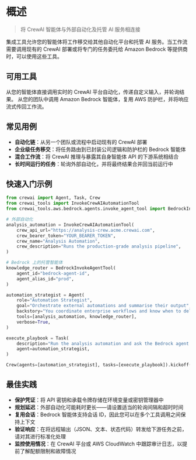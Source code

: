 # 概述

> 将 CrewAI 智能体与外部自动化及托管 AI 服务相连接

集成工具允许您的智能体将工作移交给其他自动化平台和托管 AI 服务。当工作流需要调用现有的 CrewAI 部署或将专门的任务委托给 Amazon Bedrock 等提供商时，可以使用这些工具。

## **可用工具**

<CardGroup cols={2}>
  <Card title="CrewAI 运行自动化工具" icon="robot" href="/en/tools/integration/crewaiautomationtool">
    从您的智能体直接调用实时的 CrewAI 平台自动化，传递自定义输入，并轮询结果。
  </Card>

  <Card title="Bedrock 调用智能体工具" icon="aws" href="/en/tools/integration/bedrockinvokeagenttool">
    从您的团队中调用 Amazon Bedrock 智能体，复用 AWS 防护栏，并将响应流式传回工作流。
  </Card>
</CardGroup>

## **常见用例**

* **自动化链**：从另一个团队或流程中启动现有的 CrewAI 部署
* **企业级任务移交**：将任务路由到已封装公司逻辑和防护栏的 Bedrock 智能体
* **混合工作流**：将 CrewAI 推理与暴露其自身智能体 API 的下游系统相结合
* **长时间运行的任务**：轮询外部自动化，并将最终结果合并回当前运行中

## **快速入门示例**

```python  theme={null}
from crewai import Agent, Task, Crew
from crewai_tools import InvokeCrewAIAutomationTool
from crewai_tools.aws.bedrock.agents.invoke_agent_tool import BedrockInvokeAgentTool

# 外部自动化
analysis_automation = InvokeCrewAIAutomationTool(
    crew_api_url="https://analysis-crew.acme.crewai.com",
    crew_bearer_token="YOUR_BEARER_TOKEN",
    crew_name="Analysis Automation",
    crew_description="Runs the production-grade analysis pipeline",
)

# Bedrock 上的托管智能体
knowledge_router = BedrockInvokeAgentTool(
    agent_id="bedrock-agent-id",
    agent_alias_id="prod",
)

automation_strategist = Agent(
    role="Automation Strategist",
    goal="Orchestrate external automations and summarise their output",
    backstory="You coordinate enterprise workflows and know when to delegate tasks to specialised services.",
    tools=[analysis_automation, knowledge_router],
    verbose=True,
)

execute_playbook = Task(
    description="Run the analysis automation and ask the Bedrock agent for executive talking points.",
    agent=automation_strategist,
)

Crew(agents=[automation_strategist], tasks=[execute_playbook]).kickoff()
```

## **最佳实践**

* **保护凭证**：将 API 密钥和承载令牌存储在环境变量或密钥管理器中
* **规划延迟**：外部自动化可能耗时更长——请设置适当的轮询间隔和超时时间
* **复用会话**：Bedrock 智能体支持会话 ID，因此您可以在多个工具调用之间保持上下文
* **验证响应**：在将远程输出（JSON、文本、状态代码）转发给下游任务之前，请对其进行标准化处理
* **监控使用情况**：在 CrewAI 平台或 AWS CloudWatch 中跟踪审计日志，以提前了解配额限制和故障情况